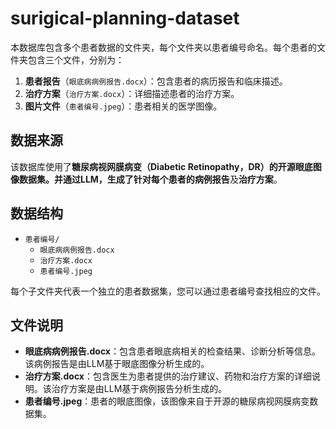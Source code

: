 # surigical-planning-dataset

本数据库包含多个患者数据的文件夹，每个文件夹以患者编号命名。每个患者的文件夹包含三个文件，分别为：

1. **患者报告**（`眼底病病例报告.docx`）：包含患者的病历报告和临床描述。
2. **治疗方案**（`治疗方案.docx`）：详细描述患者的治疗方案。
3. **图片文件**（`患者编号.jpeg`）：患者相关的医学图像。

## 数据来源

该数据库使用了**糖尿病视网膜病变（Diabetic Retinopathy，DR）**的开源眼底图像数据集。并通过LLM，生成了针对每个患者的**病例报告**及**治疗方案**。

## 数据结构

- `患者编号/`
  - `眼底病病例报告.docx`  
  - `治疗方案.docx`  
  - `患者编号.jpeg`

每个子文件夹代表一个独立的患者数据集，您可以通过患者编号查找相应的文件。

## 文件说明

- **眼底病病例报告.docx**：包含患者眼底病相关的检查结果、诊断分析等信息。该病例报告是由LLM基于眼底图像分析生成的。
- **治疗方案.docx**：包含医生为患者提供的治疗建议、药物和治疗方案的详细说明。该治疗方案是由LLM基于病例报告分析生成的。
- **患者编号.jpeg**：患者的眼底图像，该图像来自于开源的糖尿病视网膜病变数据集。


